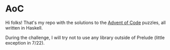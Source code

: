 # AoC
Hi folks! That's my repo with the solutions to the [Advent of Code](https://adventofcode.com) puzzles, all written in Haskell.

During the challenge, I will try not to use any library outside of Prelude (little exception in 7/22).

